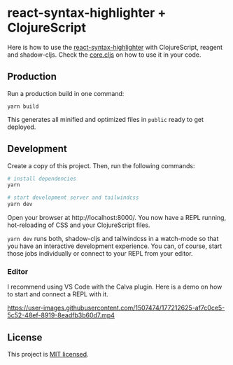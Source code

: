# react-syntax-highlighter + ClojureScript

Here is how to use the [react-syntax-highlighter](https://github.com/react-syntax-highlighter/react-syntax-highlighter)
with ClojureScript, reagent and shadow-cljs. Check the [core.cljs](src/main/playground/core.cljs) on how to use it in your code.

## Production

Run a production build in one command:

    yarn build

This generates all minified and optimized files in `public` ready to get deployed.

## Development

Create a copy of this project. Then, run the following commands:

```bash
# install dependencies
yarn

# start development server and tailwindcss
yarn dev
```

Open your browser at http://localhost:8000/. You now have a REPL running,
hot-reloading of CSS and your ClojureScript files.

`yarn dev` runs both, shadow-cljs and tailwindcss in a watch-mode so that you
have an interactive development experience. You can, of course, start those jobs
individually or connect to your REPL from your editor.

### Editor

I recommend using VS Code with the Calva plugin. Here is a demo on how to start and connect a REPL with it.

https://user-images.githubusercontent.com/1507474/177212625-af7c0ce5-5c52-48ef-8919-8eadfb3b60d7.mp4

## License

This project is [MIT licensed](./LICENSE).
